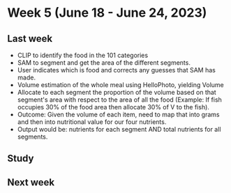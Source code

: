 # Week 5 (June 18 - June 24, 2023)

## Last week

- CLIP to identify the food in the 101 categories
- SAM to segment and get the area of the different segments.
- User indicates which is food and corrects any guesses that SAM has made.
- Volume estimation of the whole meal using HelloPhoto, yielding Volume
- Allocate to each segment the proportion of the volume based on that
segment's area with respect to the area of all the food (Example: If fish occupies 30% of the food area then allocate 30% of
V to the fish).
- Outcome: Given the volume of each item, need to map that into grams and then into nutritional value for our four nutrients.
- Output would be: nutrients for each segment AND total nutrients for all segments.

## Study


## Next week
